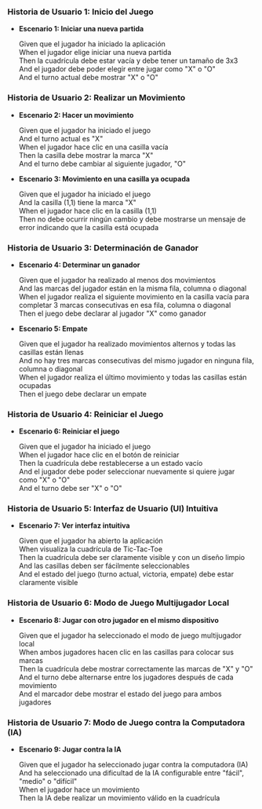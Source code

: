 ### Historia de Usuario 1: Inicio del Juego
- **Escenario 1: Iniciar una nueva partida** 

    Given que el jugador ha iniciado la aplicación  
    When el jugador elige iniciar una nueva partida  
    Then la cuadrícula debe estar vacía y debe tener un tamaño de 3x3  
    And el jugador debe poder elegir entre jugar como "X" o "O"  
    And el turno actual debe mostrar "X" o "O"  

### Historia de Usuario 2: Realizar un Movimiento  
- **Escenario 2: Hacer un movimiento**  

    Given que el jugador ha iniciado el juego  
    And el turno actual es "X"  
    When el jugador hace clic en una casilla vacía  
    Then la casilla debe mostrar la marca "X"  
    And el turno debe cambiar al siguiente jugador, "O"  


- **Escenario 3: Movimiento en una casilla ya ocupada**  

    Given que el jugador ha iniciado el juego  
    And la casilla (1,1) tiene la marca "X"  
    When el jugador hace clic en la casilla (1,1)  
    Then no debe ocurrir ningún cambio y debe mostrarse un mensaje de error indicando que la casilla está ocupada  

### Historia de Usuario 3: Determinación de Ganador
- **Escenario 4: Determinar un ganador**  

    Given que el jugador ha realizado al menos dos movimientos  
    And las marcas del jugador están en la misma fila, columna o diagonal  
    When el jugador realiza el siguiente movimiento en la casilla vacía para completar 3 marcas consecutivas en esa fila, columna o diagonal  
    Then el juego debe declarar al jugador "X" como ganador  

- **Escenario 5: Empate**  

    Given que el jugador ha realizado movimientos alternos y todas las casillas están llenas  
    And no hay tres marcas consecutivas del mismo jugador en ninguna fila, columna o diagonal  
    When el jugador realiza el último movimiento y todas las casillas están ocupadas  
    Then el juego debe declarar un empate  

### Historia de Usuario 4: Reiniciar el Juego
- **Escenario 6: Reiniciar el juego** 

    Given que el jugador ha iniciado el juego  
    When el jugador hace clic en el botón de reiniciar  
    Then la cuadrícula debe restablecerse a un estado vacío  
    And el jugador debe poder seleccionar nuevamente si quiere jugar como "X" o "O"  
    And el turno debe ser "X" o "O"  


### Historia de Usuario 5: Interfaz de Usuario (UI) Intuitiva
- **Escenario 7: Ver interfaz intuitiva**  

    Given que el jugador ha abierto la aplicación  
    When visualiza la cuadrícula de Tic-Tac-Toe  
    Then la cuadrícula debe ser claramente visible y con un diseño limpio  
    And las casillas deben ser fácilmente seleccionables  
    And el estado del juego (turno actual, victoria, empate) debe estar claramente visible  


### Historia de Usuario 6: Modo de Juego Multijugador Local
- **Escenario 8: Jugar con otro jugador en el mismo dispositivo**  

    Given que el jugador ha seleccionado el modo de juego multijugador local  
    When ambos jugadores hacen clic en las casillas para colocar sus marcas  
    Then la cuadrícula debe mostrar correctamente las marcas de "X" y "O"  
    And el turno debe alternarse entre los jugadores después de cada movimiento  
    And el marcador debe mostrar el estado del juego para ambos jugadores  

### Historia de Usuario 7: Modo de Juego contra la Computadora (IA)
- **Escenario 9: Jugar contra la IA**  

    Given que el jugador ha seleccionado jugar contra la computadora (IA)  
    And ha seleccionado una dificultad de la IA configurable entre "fácil", "medio" o "difícil"  
    When el jugador hace un movimiento  
    Then la IA debe realizar un movimiento válido en la cuadrícula  